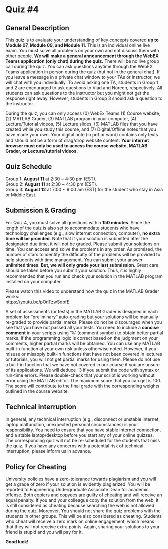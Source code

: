 # Quiz #4
## General Description
This quiz is to evaluate your understanding of key concepts covered **up to Module 07, Module 09, and Module 11**. This is an individual online live exam. You must solve all problems on your own and not discuss them with other people. **We will make a general announcement through the WebEX Teams application (only chat) during the quiz.** There will be no live group call during the quiz. You can ask questions anytime through the WebEX Teams application in person during the quiz (but not in the general chat). If you leave a message in a private chat window to your TAs or instructor, we will chat with you individually. To avoid asking one TA, students in Group 1 and 2 are encouraged to ask questions to Vlad and Noreen, respectively. All students can ask questions to the instructor but you might not get the response right away. However, students in Group 3 should ask a question to the instructor.  

During the quiz, you can only access (0) WebEx Teams (1) Course website, (2) MATLAB Grader, (3) MATLAB program in your computer, (4) Lecture/Tutorial videos, (5) Lecture slides, (6) MATLAB files that you have created while you study this course, and (7) Digital/Offline notes that you have made your own. Your digital note (in pdf or word) contains only texts and should not be a form of drag/drop website content. **Your internet browser must only be used to access the course website, MATLAB Grader, or Lecture/tutorial videos.**

## Quiz Schedule
Group 1:  **August 11** at 2:30 ~ 4:30 pm (EST).  
Group 2:  **August 11** at 2:30 ~ 4:30 pm (EST).  
Group 3:  **August 12** at 7:00 ~ 9:00 am (EST) for the student who stay in Asia or Middle East.   

## Submission & Grading
For Quiz 4, you must solve all questions within **150 minutes**. Since the length of the quiz is also set to accommodate students who have technology challenges (e.g., slow internet connection, computer), **no extra time will be provided**. Note that if your solution is submitted after the designated due time, it will not be graded. Please submit your solutions on time. You can access and solve the problems in any order. As promised, the number of stars to identify the difficulty of the problems will be provided to help students with time management. You can submit your answer **unlimited  times**. **But, we will only grade your last submission.** Great care should be taken before you submit your solution. Thus, it is highly recommended that you run and check your solution in the MATLAB program installed on your computer. 

Please watch this video to understand how the quiz in the MATLAB Grader works:  
https://youtu.be/pOnTzwSdpfE 

A set of assessments (or tests) in the MATLAB Grader is designed in each problem for “preliminary” auto-grading but your solutions will be manually re-graded to provide partial marks. Please do not be discouraged when you see that you have not passed all your tests. You need to include a **concise comment** in your scripts using ‘%’ (comment symbol) to obtain better partial marks. If the programming logic is correct based on the judgment on your comments, higher partial marks will be obtained. You can use any MATLAB built-in function at your own risk unless otherwise noted. However, if you misuse or misapply built-in functions that have not been covered in lectures or tutorials, you will not get partial marks for using them. Please do not use a built-in function that we have not covered in our course if you are unsure of its applications. We will deduce -3 if you submit the code with syntax or run-time errors. Please double-check that your script is working without error using the MATLAB editor. The maximum score that you can get is 100. The score will contribute to the final grade with the corresponding weights outlined in the course website. 

## Technical interruption
In general, any technical interruption (e.g., disconnect or unstable internet, laptop malfunction, unexpected personal circumstances) is your responsibility. You need to ensure that you have stable internet connection, and a stable laptop/desktop before you start any of your online quizzes. The corresponding quiz will not be re-scheduled for the students that miss the quiz. If you have any concerns with a potential risk of technical interruption, please inform us in advance. 

## Policy for Cheating 
University policies have a zero-tolerance towards plagiarism and you will get a grade of zero if your solution is evidently plagiarized. You will be reported to Engineering Undergraduate Associate Dean for academic offense. Both copiers and copyees are guilty of cheating and will receive an equal penalty. If you and your colleague copy the solution from the web, it is still considered as cheating because searching the web is not allowed during the quiz. Moreover, You should not share the quiz problems with the students in other groups. This will be also considered as cheating. Students who cheat will receive a zero mark on online engagement, which means that they will not receive extra points. Again, sharing your solutions to your friend is stupid and you will pay for it. 

**Good luck!**
